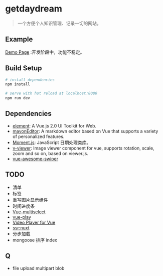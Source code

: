 # getdaydream

> 一个方便个人知识管理、记录一切的网站。

## Example
[Demo Page](http://47.75.138.203/) :开发阶段中，功能不稳定。

## Build Setup

``` bash
# install dependencies
npm install

# serve with hot reload at localhost:8080
npm run dev
```

## Dependencies
- [element](http://element-cn.eleme.io/#/zh-CN/component/installation): A Vue.js 2.0 UI Toolkit for Web.
- [mavonEditor](https://github.com/hinesboy/mavonEditor): A markdown editor based on Vue that supports a variety of personalized features.
- [Moment.js](http://momentjs.cn/): JavaScript 日期处理类库。
- [v-viewer](http://mirari.cc/v-viewer/): Image viewer component for vue, supports rotation, scale, zoom and so on, based on viewer.js.
- [vue-awesome-swiper](https://github.com/surmon-china/vue-awesome-swiper)


## TODO
* 清单
* 标签
* 重写图片显示组件
* 时间进度条
* [Vue-multiselect](https://vue-multiselect.js.org/)
* [vue-play](https://github.com/vue-play/vue-play)
* [Video Player for Vue](https://surmon-china.github.io/vue-video-player/)
* [ssr:nuxt](https://zh.nuxtjs.org/guide/installation)
* 分步加载
* mongoose 排序 index

## Q
* file upload multipart blob